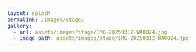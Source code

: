 ```yaml
---
layout: splash
permalink: /images/stage/
gallery:
  - url: assets/images/stage/IMG-20250312-WA0024.jpg
  - image_path: assets/images/stage/IMG-20250312-WA0024.jpg
---
```


